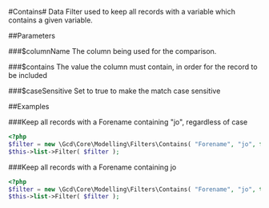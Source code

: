 #Contains#
Data Filter used to keep all records with a variable which contains a given variable.

##Parameters

###$columnName
The column being used for the comparison.

###$contains
The value the column must contain, in order for the record to be included

###$caseSensitive
Set to true to make the match case sensitive


##Examples

###Keep all records with a Forename containing "jo", regardless of case

```php
<?php
$filter = new \Gcd\Core\Modelling\Filters\Contains( "Forename", "jo", false );
$this->list->Filter( $filter );
```

###Keep all records with a Forename containing jo

```php
<?php
$filter = new \Gcd\Core\Modelling\Filters\Contains( "Forename", "jo", true );
$this->list->Filter( $filter );
```


